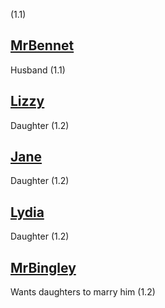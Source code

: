 (1.1)

[MrBennet](MrBennet.md)
-
Husband (1.1)

[Lizzy](Lizzy.md)
-
Daughter (1.2)

[Jane](Jane.md)
-
Daughter (1.2)

[Lydia](Lydia.md)
-
Daughter (1.2)

[MrBingley](MrBingley.md)
-
Wants daughters to marry him (1.2)
